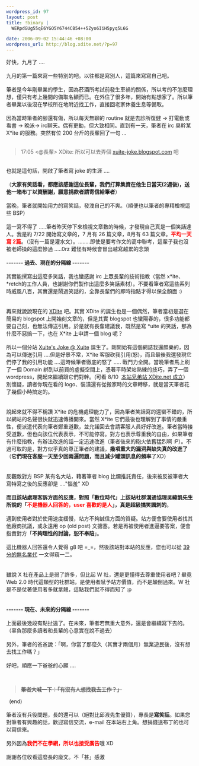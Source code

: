 ```yaml
--- 
wordpress_id: 97
layout: post
title: !binary |
  WERpdGUg55qE6YGO5Y6744CB54++5Zyo6IiH5pyq5L6G

date: 2006-09-02 15:44:46 +08:00
wordpress_url: http://blog.xdite.net/?p=97
---
```

好快，九月了 ....<br /><br />九月的第一篇來寫一些特別的吧。以往都是寫別人，這篇來寫寫自己吧。<br /><br />筆者是今年剛畢業的學生，因為菸酒所考試前發生車禍的關係，所以考的不怎麼理想，僅只有考上幾間的備取名額而已。在外住了很多年，開始有點想家了。所以筆者畢業以後沒在學校所在地附近找工作，直接回老家休養生息等備取。<br /><br />因為當時筆者的腳還有傷，所以每天無聊的 routine 就是去診所復健 -&gt; 打電動或看書 -&gt; 晚泳-&gt; irc聊天。偶有更動，但大致相同。直到有一天，筆者在 irc 臭幹某 X*ite 的服務。突然有位 200 台斤的長輩回了一句 ...<br /><br /><blockquote>17:05 &lt;@長輩&gt; XDite: 所以可以去弄個 <a href="http://xuite-joke.blogspot.com">xuite-joke.blogspot.com</a> 吧<br /></blockquote>
<p><br />也就是這句話，開啟了筆者寫 joke 的生涯 ....<br /><br />（<strong>大家有笑話看，都應該感謝這位長輩，我們打算集資在他生日當天(2週後)，送他一箱布丁以資酬謝，願意捐款者請寄信給筆者</strong>）<br /><br />當晚，筆者就開始用力的寫笑話，發洩自己的不爽。（順便也以筆者的專精檢視這些 BSP）<br /><br />這一寫不得了 .....筆者昨天停下來檢視文章數的時候，才發現自己真是一個笑話達人。我是約 7/22 開始寫文章的，7 月有 26 篇文章，8月有 63 篇文章。<strong><font color="#ff0000">平均一天寫 2篇</font></strong>。（沒有一篇是灌水文）。........即使是要考作文的高中聯考，這輩子我也沒被老師操的這麼慘過 .....0rz 難怪有時候會冒出越寫越累的念頭<br /><strong><br />------- 過去、現在的分隔線 -------</strong><br /><br />其實能撰寫出這麼多笑話，我也蠻感謝 irc 上眾長輩的技術指教（當然 x*ite、*retch的工作人員，也謝謝你們製作出這麼多笑話素材）。不要看筆者寫這些系列時威風八百，其實還是鬧過笑話的，全靠長輩們的即時指點才得以保全顏面 :)<br /><br /><br />再來就說說現在的 <a href="http://blog.xdite.net/">XDite</a> 吧。其實 XDite 的誕生也是一個偶然，筆者當初是選在簡易的 blogspot 上開始刻文章的，但是其實 blogspot 也蠻陽春的，很多功能都要自己刻，也無法傳送引用。於是就有長輩建議我，既然是寫 *uite 的笑話，那為什麼不惡搞一下，也在 X*ite 上申請一個 blog 呢？<br /><br />所以一個分站 <a href="http://blog.xuite.net/xuitejoke/xuitejoke">Xuite's Joke @ Xuite</a> 誕生了。剛開始有這個網誌我還頗樂的，因為可以傳送引用 ....但是好景不常，X*ite 客服砍我引用(怒)，而且最後我還發現它們停了我的引用功能 ....這時候筆者徹底的怒了 ..... 戰鬥力全開。當晚筆者馬上刷了一個 Domain 綁到以前買的虛擬空間上，憑著平時架站熟練的技巧，弄了一個 wordpress，開起來繼續跟它們對幹。(可看 8/10&nbsp; <a title="目前有 0 篇評論" href="http://blog.xdite.net/?p=56">本站兄弟站 XDite.net 成立</a>）別懷疑，讀者你現在看的 logo、裝潢還有從搬家時的文章轉移，就是當天筆者花了幾個小時搞定的。<br /><br /><br />說起來就不得不稱讚 X*ite 的危機處理能力了，因為筆者笑話寫的還蠻不錯的，所以網站的名聲很快就迅速傳播開來。當然 X*ite 它們最後也理解到了事情的嚴重性，便派遣代表向筆者鄭重道歉，並允諾回去會請客服人員好好改進。筆者當時接受道歉，但也向該位代表表示，不可能停寫。對方也表示尊重我的自由，如果筆者有什麼指教，有辦法改進的話一定迅速改進（筆者後來的砲火依舊猛烈啊 :P）。不過可取的是，對方似乎真的尊正筆者的建議，<strong>幾項重大的漏洞與缺失真的改進了</strong>（<strong>它們現在客服一天至少回兩遍問題，而且減少罐頭訊息的頻率</strong>了XD）<br /><br /><br />反觀敵對方 BSP 某有名大站，藉著筆者 blog 比爛推託責任，後來被反被筆者大寫特寫之後的反應卻是 ....&quot;惱羞&quot; XD<br /><br /><strong>而且該站處理客訴方面的反應，對照「數位時代」上該站社群溝通協理吳緯凱先生所說的「<font color="#ff0000">不是機器人回答的，user 喜歡的是人</font>」，真是超級搞笑諷刺的</strong>。<br /><br />遇到使用者對於使用速度緩慢，站方不夠誠信方面的質疑。站方便會要使用者找其他廠商抗議，或永遠用 op (old post) 文搪塞。若是再被使用者進逼要答案，便會指責對方「<strong>不夠理性的討論，恕不奉陪</strong>」。<br /><br />這比機器人回答還令人覺得 g8 吧 =_=，然後該站對本站的反應，您也可以從 <a title="目前有 9 篇評論" href="http://blog.xdite.net/?p=93">39分的無名業代</a> 一文得窺一二。<br /><br /><br />雖說 X 社在產品上是弱了許多，但比起 W 社，還是更懂得去尊重使用者吧？畢竟 Web 2.0 時代這類型的社群站，是使用者賦予站方價值，而不是顛倒過來。W 社是不是仗著使用者多就拿翹，這點我們就不得而知了 :p<br /><br /><strong><br />------- 現在、未來的分隔線 -------</strong><br /><br />上面最後幾段有點扯遠了。在未來，筆者若無重大意外，還是會繼續寫下去的。（辜負那麼多讀者和長輩的心意實在說不過去）<br /><br />另外，筆者的爸爸說：「啊，你當了那麼久（其實才兩個月）無業遊民後，沒有想去找工作嗎？」<br /><br />好吧，順應一下爸爸的心願 ....</p>
<p>&nbsp;</p>
<blockquote><strike><strong>筆者大喊一下：「有沒有人想找我去工作？」</strong></strike></blockquote>&nbsp; (end)<br /><br />筆者沒有兵役問題，長的還可以（絕對比邱液先生優質），專長是<strong>寫笑話</strong>。如果您對筆者有興趣的話，歡迎寫信交流，e-mail 在本站右上角。想捐錢送布丁的也可以寫信來。<br /><br />另外因為<font color="#ff0000"><strong>我們不在學網，所以也接受廣告</strong></font>哦 XD <br /><br />謝謝各位收看這麼長的廢文。不「甚」感激<br />
<p>&nbsp;</p>

